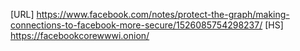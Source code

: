 [URL] https://www.facebook.com/notes/protect-the-graph/making-connections-to-facebook-more-secure/1526085754298237/
[HS] https://facebookcorewwwi.onion/
